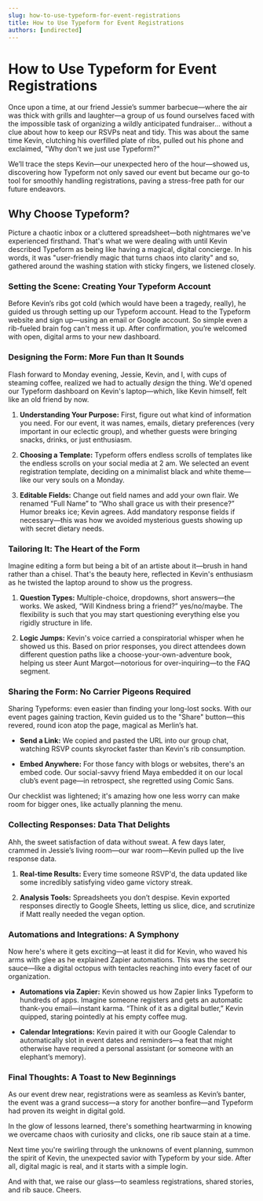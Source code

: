 ```yaml
---
slug: how-to-use-typeform-for-event-registrations
title: How to Use Typeform for Event Registrations
authors: [undirected]
---
```



# How to Use Typeform for Event Registrations

Once upon a time, at our friend Jessie’s summer barbecue—where the air was thick with grills and laughter—a group of us found ourselves faced with the impossible task of organizing a wildly anticipated fundraiser... without a clue about how to keep our RSVPs neat and tidy. This was about the same time Kevin, clutching his overfilled plate of ribs, pulled out his phone and exclaimed, "Why don't we just use Typeform?"

We’ll trace the steps Kevin—our unexpected hero of the hour—showed us, discovering how Typeform not only saved our event but became our go-to tool for smoothly handling registrations, paving a stress-free path for our future endeavors.

## Why Choose Typeform?

Picture a chaotic inbox or a cluttered spreadsheet—both nightmares we've experienced firsthand. That's what we were dealing with until Kevin described Typeform as being like having a magical, digital concierge. In his words, it was "user-friendly magic that turns chaos into clarity" and so, gathered around the washing station with sticky fingers, we listened closely.

### Setting the Scene: Creating Your Typeform Account

Before Kevin’s ribs got cold (which would have been a tragedy, really), he guided us through setting up our Typeform account. Head to the Typeform website and sign up—using an email or Google account. So simple even a rib-fueled brain fog can't mess it up. After confirmation, you’re welcomed with open, digital arms to your new dashboard.

### Designing the Form: More Fun than It Sounds

Flash forward to Monday evening, Jessie, Kevin, and I, with cups of steaming coffee, realized we had to actually *design* the thing. We'd opened our Typeform dashboard on Kevin's laptop—which, like Kevin himself, felt like an old friend by now. 

1. **Understanding Your Purpose:** First, figure out what kind of information you need. For our event, it was names, emails, dietary preferences (very important in our eclectic group), and whether guests were bringing snacks, drinks, or just enthusiasm.

2. **Choosing a Template:** Typeform offers endless scrolls of templates like the endless scrolls on your social media at 2 am. We selected an event registration template, deciding on a minimalist black and white theme—like our very souls on a Monday.

3. **Editable Fields:** Change out field names and add your own flair. We renamed “Full Name” to “Who shall grace us with their presence?” Humor breaks ice; Kevin agrees. Add mandatory response fields if necessary—this was how we avoided mysterious guests showing up with secret dietary needs.

### Tailoring It: The Heart of the Form

Imagine editing a form but being a bit of an artiste about it—brush in hand rather than a chisel. That's the beauty here, reflected in Kevin's enthusiasm as he twisted the laptop around to show us the progress.

1. **Question Types:** Multiple-choice, dropdowns, short answers—the works. We asked, “Will Kindness bring a friend?” yes/no/maybe. The flexibility is such that you may start questioning everything else you rigidly structure in life.

2. **Logic Jumps:** Kevin's voice carried a conspiratorial whisper when he showed us this. Based on prior responses, you direct attendees down different question paths like a choose-your-own-adventure book, helping us steer Aunt Margot—notorious for over-inquiring—to the FAQ segment.

### Sharing the Form: No Carrier Pigeons Required

Sharing Typeforms: even easier than finding your long-lost socks. With our event pages gaining traction, Kevin guided us to the "Share" button—this revered, round icon atop the page, magical as Merlin’s hat.

- **Send a Link:** We copied and pasted the URL into our group chat, watching RSVP counts skyrocket faster than Kevin's rib consumption.

- **Embed Anywhere:** For those fancy with blogs or websites, there's an embed code. Our social-savvy friend Maya embedded it on our local club’s event page—in retrospect, she regretted using Comic Sans.

Our checklist was lightened; it's amazing how one less worry can make room for bigger ones, like actually planning the menu.

### Collecting Responses: Data That Delights

Ahh, the sweet satisfaction of data without sweat. A few days later, crammed in Jessie’s living room—our war room—Kevin pulled up the live response data.

1. **Real-time Results:** Every time someone RSVP'd, the data updated like some incredibly satisfying video game victory streak.

2. **Analysis Tools:** Spreadsheets you don’t despise. Kevin exported responses directly to Google Sheets, letting us slice, dice, and scrutinize if Matt really needed the vegan option.

### Automations and Integrations: A Symphony

Now here's where it gets exciting—at least it did for Kevin, who waved his arms with glee as he explained Zapier automations. This was the secret sauce—like a digital octopus with tentacles reaching into every facet of our organization.

- **Automations via Zapier:** Kevin showed us how Zapier links Typeform to hundreds of apps. Imagine someone registers and gets an automatic thank-you email—instant karma. “Think of it as a digital butler,” Kevin quipped, staring pointedly at his empty coffee mug.

- **Calendar Integrations:** Kevin paired it with our Google Calendar to automatically slot in event dates and reminders—a feat that might otherwise have required a personal assistant (or someone with an elephant’s memory).

### Final Thoughts: A Toast to New Beginnings

As our event drew near, registrations were as seamless as Kevin’s banter, the event was a grand success—a story for another bonfire—and Typeform had proven its weight in digital gold.

In the glow of lessons learned, there's something heartwarming in knowing we overcame chaos with curiosity and clicks, one rib sauce stain at a time.

Next time you're swirling through the unknowns of event planning, summon the spirit of Kevin, the unexpected savior with Typeform by your side. After all, digital magic is real, and it starts with a simple login.

And with that, we raise our glass—to seamless registrations, shared stories, and rib sauce. Cheers.